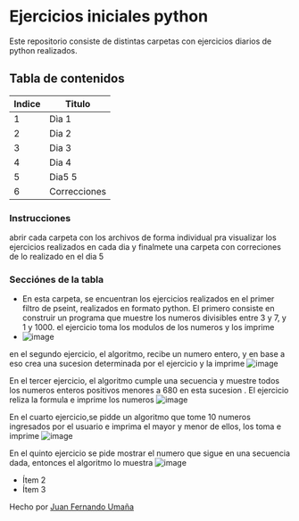 # Ejercicios iniciales python
Este repositorio consiste de distintas carpetas con ejercicios diarios de python realizados.

## Tabla de contenidos
| Indice | Titulo  |
|--|--|
| 1 | Dìa 1 |
| 2 | Dia 2 |
| 3 | Dia 3 |
| 4 | Dia 4 |
| 5 | Dia5 5 |
| 6 | Correcciones |


### Instrucciones
abrir cada carpeta con los archivos de forma individual pra visualizar los ejercicios realizados en cada dia y finalmete una carpeta con correciones de lo realizado en el dia 5

### Secciónes de la tabla
- En esta carpeta, se encuentran los ejercicios realizados en el primer filtro de pseint, realizados en formato python. El primero consiste en construir un programa que muestre los numeros divisibles entre 3 y 7, y 1 y 1000. el ejercicio toma los modulos de los numeros y los imprime
- ![image](https://github.com/user-attachments/assets/aaef2c93-0334-4b98-83ea-ddec4f57b0ea)

en el segundo ejercicio, el algoritmo, recibe un numero entero, y en base a eso crea una sucesion determinada por el ejercicio y la imprime
![image](https://github.com/user-attachments/assets/7b5ccbd3-9650-4497-a030-91fcaee13d27)

En el tercer ejercicio, el algoritmo cumple una secuencia y muestre todos los numeros enteros positivos menores a 680 en esta sucesion . El ejercicio reliza la formula e imprime los numeros
![image](https://github.com/user-attachments/assets/f052cbb0-23f4-4805-84dc-43c80bffc93b)

En el cuarto ejercicio,se pidde un algoritmo que tome 10 numeros ingresados por el usuario e imprima el mayor y menor de ellos, los toma e imprime
![image](https://github.com/user-attachments/assets/19b574cd-15d8-4184-b9f9-5d91458671e3)

En el quinto ejercicio se pide mostrar el numero que sigue en una secuencia dada, entonces el algoritmo lo muestra
![image](https://github.com/user-attachments/assets/18c324a9-5e2a-4699-83ae-95cdc311a38d)


- Ítem 2
- Ítem 3

Hecho por [Juan Fernando Umaña](https://algunapersonaenestemundo)


